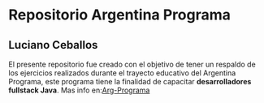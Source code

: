 # Repositorio Argentina Programa 

## Luciano Ceballos

El presente repositorio fue creado con el objetivo de tener un respaldo de los ejercicios realizados durante el trayecto educativo del Argentina Programa, 
este programa tiene la finalidad de capacitar **desarrolladores fullstack Java**.
Mas info en:[Arg-Programa](https://www.argentina.gob.ar/produccion/transformacion-digital-y-economia-del-conocimiento/argentina-programa)
